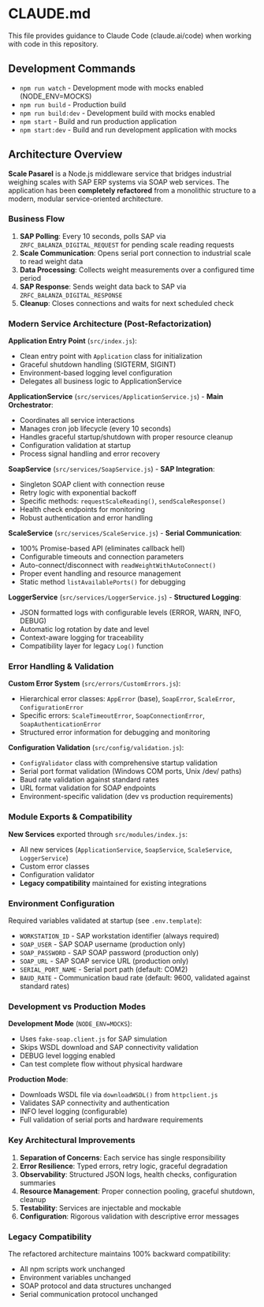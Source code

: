 # CLAUDE.md

This file provides guidance to Claude Code (claude.ai/code) when working with code in this repository.

## Development Commands

- `npm run watch` - Development mode with mocks enabled (NODE_ENV=MOCKS)
- `npm run build` - Production build
- `npm run build:dev` - Development build with mocks enabled
- `npm start` - Build and run production application
- `npm start:dev` - Build and run development application with mocks

## Architecture Overview

**Scale Pasarel** is a Node.js middleware service that bridges industrial weighing scales with SAP ERP systems via SOAP web services. The application has been **completely refactored** from a monolithic structure to a modern, modular service-oriented architecture.

### Business Flow
1. **SAP Polling**: Every 10 seconds, polls SAP via `ZRFC_BALANZA_DIGITAL_REQUEST` for pending scale reading requests
2. **Scale Communication**: Opens serial port connection to industrial scale to read weight data
3. **Data Processing**: Collects weight measurements over a configured time period
4. **SAP Response**: Sends weight data back to SAP via `ZRFC_BALANZA_DIGITAL_RESPONSE`
5. **Cleanup**: Closes connections and waits for next scheduled check

### Modern Service Architecture (Post-Refactorization)

**Application Entry Point** (`src/index.js`):
- Clean entry point with `Application` class for initialization
- Graceful shutdown handling (SIGTERM, SIGINT)
- Environment-based logging level configuration
- Delegates all business logic to ApplicationService

**ApplicationService** (`src/services/ApplicationService.js`) - **Main Orchestrator**:
- Coordinates all service interactions
- Manages cron job lifecycle (every 10 seconds)
- Handles graceful startup/shutdown with proper resource cleanup
- Configuration validation at startup
- Process signal handling and error recovery

**SoapService** (`src/services/SoapService.js`) - **SAP Integration**:
- Singleton SOAP client with connection reuse
- Retry logic with exponential backoff
- Specific methods: `requestScaleReading()`, `sendScaleResponse()`
- Health check endpoints for monitoring
- Robust authentication and error handling

**ScaleService** (`src/services/ScaleService.js`) - **Serial Communication**:
- 100% Promise-based API (eliminates callback hell)
- Configurable timeouts and connection parameters
- Auto-connect/disconnect with `readWeightWithAutoConnect()`
- Proper event handling and resource management
- Static method `listAvailablePorts()` for debugging

**LoggerService** (`src/services/LoggerService.js`) - **Structured Logging**:
- JSON formatted logs with configurable levels (ERROR, WARN, INFO, DEBUG)
- Automatic log rotation by date and level
- Context-aware logging for traceability
- Compatibility layer for legacy `Log()` function

### Error Handling & Validation

**Custom Error System** (`src/errors/CustomErrors.js`):
- Hierarchical error classes: `AppError` (base), `SoapError`, `ScaleError`, `ConfigurationError`
- Specific errors: `ScaleTimeoutError`, `SoapConnectionError`, `SoapAuthenticationError`
- Structured error information for debugging and monitoring

**Configuration Validation** (`src/config/validation.js`):
- `ConfigValidator` class with comprehensive startup validation
- Serial port format validation (Windows COM ports, Unix /dev/ paths)
- Baud rate validation against standard rates
- URL format validation for SOAP endpoints
- Environment-specific validation (dev vs production requirements)

### Module Exports & Compatibility

**New Services** exported through `src/modules/index.js`:
- All new services (`ApplicationService`, `SoapService`, `ScaleService`, `LoggerService`)
- Custom error classes
- Configuration validator
- **Legacy compatibility** maintained for existing integrations

### Environment Configuration

Required variables validated at startup (see `.env.template`):
- `WORKSTATION_ID` - SAP workstation identifier (always required)
- `SOAP_USER` - SAP SOAP username (production only)
- `SOAP_PASSWORD` - SAP SOAP password (production only)
- `SOAP_URL` - SAP SOAP service URL (production only)
- `SERIAL_PORT_NAME` - Serial port path (default: COM2)
- `BAUD_RATE` - Communication baud rate (default: 9600, validated against standard rates)

### Development vs Production Modes

**Development Mode** (`NODE_ENV=MOCKS`):
- Uses `fake-soap.client.js` for SAP simulation
- Skips WSDL download and SAP connectivity validation
- DEBUG level logging enabled
- Can test complete flow without physical hardware

**Production Mode**:
- Downloads WSDL file via `downloadWSDL()` from `httpclient.js`
- Validates SAP connectivity and authentication
- INFO level logging (configurable)
- Full validation of serial ports and hardware requirements

### Key Architectural Improvements

1. **Separation of Concerns**: Each service has single responsibility
2. **Error Resilience**: Typed errors, retry logic, graceful degradation
3. **Observability**: Structured JSON logs, health checks, configuration summaries
4. **Resource Management**: Proper connection pooling, graceful shutdown, cleanup
5. **Testability**: Services are injectable and mockable
6. **Configuration**: Rigorous validation with descriptive error messages

### Legacy Compatibility

The refactored architecture maintains 100% backward compatibility:
- All npm scripts work unchanged
- Environment variables unchanged
- SOAP protocol and data structures unchanged
- Serial communication protocol unchanged